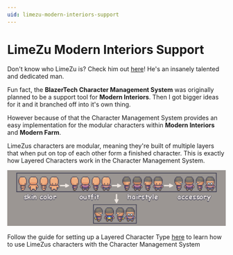 ```yaml
---
uid: limezu-modern-interiors-support
---
```


# LimeZu Modern Interiors Support

Don't know who LimeZu is? Check him out [here](https://limezu.itch.io/)! He's an insanely talented and dedicated man.

Fun fact, the **BlazerTech Character Management System** was originally planned to be a support tool for **Modern Interiors**. Then I got bigger ideas for it and it branched off into it's own thing.

However because of that the Character Management System provides an easy implementation for the modular characters within **Modern Interiors** and **Modern Farm**.

LimeZus characters are modular, meaning they're built of multiple layers that when put on top of each other form a finished character. This is exactly how Layered Characters work in the Character Management System.

![LimeZu Modular Characters Example](/images/misc/limezu-modular-characters-example.png)

Follow the guide for setting up a Layered Character Type [here](xref:layered-character-type) to learn how to use LimeZus characters with the Character Management System